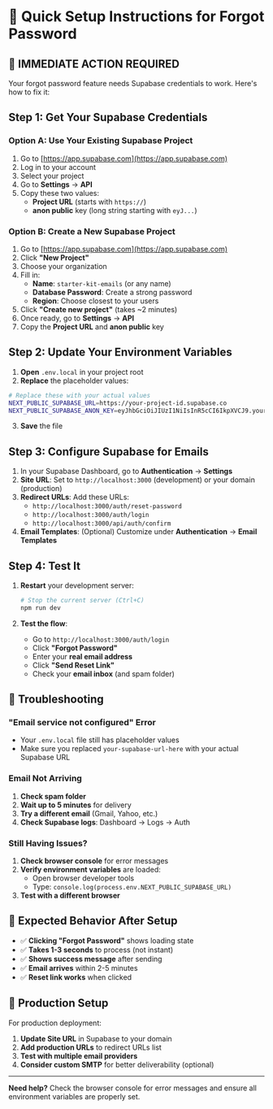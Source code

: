 # 🚀 Quick Setup Instructions for Forgot Password

## 🚨 IMMEDIATE ACTION REQUIRED

Your forgot password feature needs Supabase credentials to work. Here's how to fix it:

## Step 1: Get Your Supabase Credentials

### Option A: Use Your Existing Supabase Project

1. Go to [https://app.supabase.com](https://app.supabase.com)
2. Log in to your account
3. Select your project
4. Go to **Settings** → **API**
5. Copy these two values:
   - **Project URL** (starts with `https://`)
   - **anon public** key (long string starting with `eyJ...`)

### Option B: Create a New Supabase Project

1. Go to [https://app.supabase.com](https://app.supabase.com)
2. Click **"New Project"**
3. Choose your organization
4. Fill in:
   - **Name**: `starter-kit-emails` (or any name)
   - **Database Password**: Create a strong password
   - **Region**: Choose closest to your users
5. Click **"Create new project"** (takes ~2 minutes)
6. Once ready, go to **Settings** → **API**
7. Copy the **Project URL** and **anon public** key

## Step 2: Update Your Environment Variables

1. **Open** `.env.local` in your project root
2. **Replace** the placeholder values:

```bash
# Replace these with your actual values
NEXT_PUBLIC_SUPABASE_URL=https://your-project-id.supabase.co
NEXT_PUBLIC_SUPABASE_ANON_KEY=eyJhbGciOiJIUzI1NiIsInR5cCI6IkpXVCJ9.your-actual-key-here
```

3. **Save** the file

## Step 3: Configure Supabase for Emails

1. In your Supabase Dashboard, go to **Authentication** → **Settings**
2. **Site URL**: Set to `http://localhost:3000` (development) or your domain (production)
3. **Redirect URLs**: Add these URLs:
   - `http://localhost:3000/auth/reset-password`
   - `http://localhost:3000/auth/login`
   - `http://localhost:3000/api/auth/confirm`
4. **Email Templates**: (Optional) Customize under **Authentication** → **Email Templates**

## Step 4: Test It

1. **Restart** your development server:

   ```bash
   # Stop the current server (Ctrl+C)
   npm run dev
   ```

2. **Test the flow**:
   - Go to `http://localhost:3000/auth/login`
   - Click **"Forgot Password"**
   - Enter your **real email address**
   - Click **"Send Reset Link"**
   - Check your **email inbox** (and spam folder)

## 🔧 Troubleshooting

### "Email service not configured" Error

- Your `.env.local` file still has placeholder values
- Make sure you replaced `your-supabase-url-here` with your actual Supabase URL

### Email Not Arriving

1. **Check spam folder**
2. **Wait up to 5 minutes** for delivery
3. **Try a different email** (Gmail, Yahoo, etc.)
4. **Check Supabase logs**: Dashboard → Logs → Auth

### Still Having Issues?

1. **Check browser console** for error messages
2. **Verify environment variables** are loaded:
   - Open browser developer tools
   - Type: `console.log(process.env.NEXT_PUBLIC_SUPABASE_URL)`
3. **Test with a different browser**

## 🎯 Expected Behavior After Setup

- ✅ **Clicking "Forgot Password"** shows loading state
- ✅ **Takes 1-3 seconds** to process (not instant)
- ✅ **Shows success message** after sending
- ✅ **Email arrives** within 2-5 minutes
- ✅ **Reset link works** when clicked

## 📧 Production Setup

For production deployment:

1. **Update Site URL** in Supabase to your domain
2. **Add production URLs** to redirect URLs list
3. **Test with multiple email providers**
4. **Consider custom SMTP** for better deliverability (optional)

---

**Need help?** Check the browser console for error messages and ensure all environment variables are properly set.


